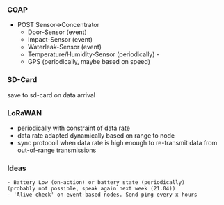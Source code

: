 ### COAP
- POST Sensor->Concentrator
    - Door-Sensor (event)
    - Impact-Sensor (event)
    - Waterleak-Sensor (event)
    - Temperature/Humidity-Sensor (periodically)    - 
    - GPS (periodically, maybe based on speed)

### SD-Card
save to sd-card on data arrival

### LoRaWAN
- periodically with constraint of data rate
- data rate adapted dynamically based on range to node
- sync protocoll when data rate is high enough to re-transmit data from out-of-range transmissions

### Ideas
    - Battery Low (on-action) or battery state (periodically)     (probably not possible, speak again next week (21.04))
    - 'Alive check' on event-based nodes. Send ping every x hours
    
